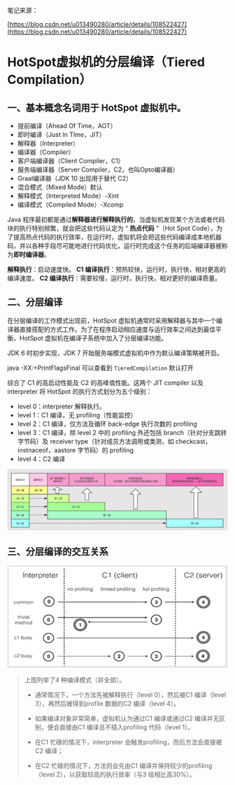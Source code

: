 笔记来源：

[https://blog.csdn.net/u013490280/article/details/108522427](https://blog.csdn.net/u013490280/article/details/108522427)

# HotSpot虚拟机的分层编译（Tiered Compilation）

## 一、基本概念名词用于 HotSpot 虚拟机中。

- 提前编译（Ahead Of Time，AOT）
- 即时编译（Just In TIme，JIT）
- 解释器（Interpreter）
- 编译器（Compiler）
- 客户端编译器（Client Compiler，C1）
- 服务端编译器（Server Compiler，C2，也叫Opto编译器）
- Graal编译器（JDK 10 出现用于替代 C2）
- 混合模式（Mixed Mode）默认
- 解释模式（Interpreted Mode）-Xint
- 编译模式（Compiled Mode）-Xcomp

Java 程序最初都是通过**解释器进行解释执行的**，当虚拟机发现某个方法或者代码块的执行特别频繁，就会把这些代码认定为 “ **热点代码** ”（Hot Spot Code），为了提高热点代码的执行效率，在运行时，虚拟机将会把这些代码编译成本地机器码，并以各种手段尽可能地进行代码优化，运行时完成这个任务的后端编译器被称为**即时编译器**。

**解释执行**：启动速度快。
**C1 编译执行**：预热较快，运行时，执行快，相对更高的编译速度。
**C2 编译执行**：需要较慢，运行时，执行快，相对更好的编译质量。

## 二、分层编译

在分层编译的工作模式出现前，HotSpot 虚拟机通常时采用解释器与其中一个编译器直接搭配的方式工作。为了在程序启动相应速度与运行效率之间达到最佳平衡，HotSpot 虚拟机在编译子系统中加入了分层编译功能。

JDK 6 时初步实现，JDK 7 开始服务端模式虚拟机中作为默认编译策略被开启。

java -XX:+PrintFlagsFinal 可以查看到 `TieredCompilation` 默认打开

综合了 C1 的高启动性能及 C2 的高峰值性能。这两个 JIT compiler 以及 interpreter 将 HotSpot 的执行方式划分为五个级别：

- level 0：interpreter 解释执行。
- level 1：C1 编译，无 profiling（性能监控）
- level 2：C1 编译，仅方法及循环 back-edge 执行次数的 profiling
- level 3：C1 编译，除 level 2 中的 profiling 外还包括 branch（针对分支跳转字节码）及 receiver type（针对成员方法调用或类测，如 checkcast，instnaceof，aastore 字节码）的 profiling
- level 4：C2 编译

![image-20220223204052023](JVM分层编译.assets/image-20220223204052023.png)

## 三、分层编译的交互关系

![image-20220223204403675](JVM分层编译.assets/image-20220223204403675.png)

> 上图列举了4 种编译模式（非全部）。
>
> * 通常情况下，一个方法先被解释执行（level 0），然后被C1 编译（level 3），再然后被得到profile 数据的C2 编译（level 4）。
>
> - 如果编译对象非常简单，虚拟机认为通过C1 编译或通过C2 编译并无区别，便会直接由C1 编译且不插入profiling 代码（level 1）。
>
> - 在C1 忙碌的情况下，interpreter 会触发profiling，而后方法会直接被C2 编译；
>
> - 在C2 忙碌的情况下，方法则会先由C1 编译并保持较少的profiling（level 2），以获取较高的执行效率（与3 级相比高30%）。

